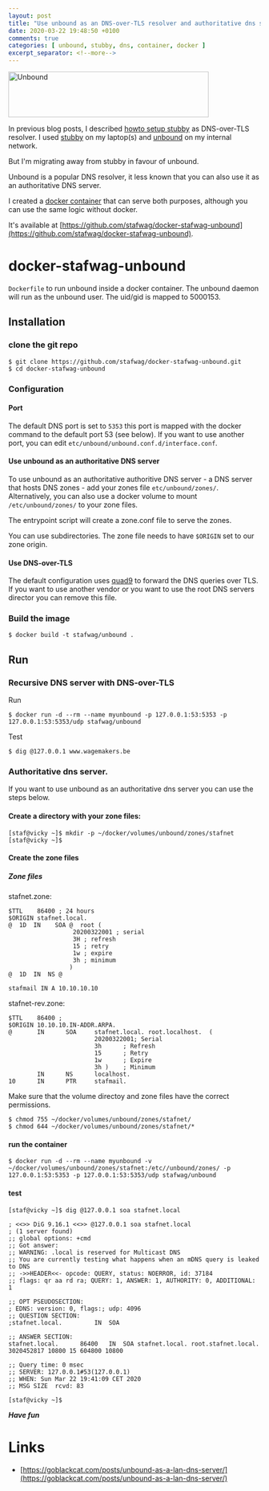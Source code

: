 ```yaml
---
layout: post
title: "Use unbound as an DNS-over-TLS resolver and authoritative dns server"
date: 2020-03-22 19:48:50 +0100
comments: true
categories: [ unbound, stubby, dns, container, docker ] 
excerpt_separator: <!--more-->
---
```


<a href="{{ '/images/unbound/Unbound_FC_Shaded_cropped.svg' | remove_first:'/' | absolute_url }}"><img src="{{ '/images/unbound/Unbound_FC_Shaded_cropped.svg' | remove_first:'/' | absolute_url }}" class="right" width="400" height="91" alt="Unbound" /> </a>

In previous blog posts, I described [howto setup stubby](https://stafwag.github.io/blog/blog/2018/09/09/dns-privacy-with-stubby-part1-gnulinux/) as DNS-over-TLS resolver. I used [stubby](https://dnsprivacy.org/wiki/display/DP/DNS+Privacy+Daemon+-+Stubby) on my laptop(s) and [unbound](https://nlnetlabs.nl/projects/unbound/about/) on my internal network.

But I'm migrating away from stubby in favour of unbound.

Unbound is a popular DNS resolver, it less known that you can also use it as an authoritative DNS server.

I created a [docker container](https://en.wikipedia.org/wiki/Docker_(software)) that can serve both purposes, although you can use the same logic without docker.

It's available at [https://github.com/stafwag/docker-stafwag-unbound](https://github.com/stafwag/docker-stafwag-unbound).
<!--more-->
# docker-stafwag-unbound

```Dockerfile``` to run unbound inside a docker container.
The unbound daemon will run as the unbound user. The uid/gid is mapped to
5000153.

## Installation

### clone the git repo

```
$ git clone https://github.com/stafwag/docker-stafwag-unbound.git
$ cd docker-stafwag-unbound
```

### Configuration

#### Port

The default DNS port is set to ```5353``` this port is mapped with the docker command to the default port 53 (see below).
If you want to use another port, you can edit ```etc/unbound/unbound.conf.d/interface.conf```.

#### Use unbound as an authoritative DNS server 

To use unbound as an authoritative authoritive DNS server - a DNS server that hosts DNS zones - add your zones file ```etc/unbound/zones/```.
Alternatively, you can also use a docker volume to mount ```/etc/unbound/zones/``` to your zone files.

The entrypoint script will create a zone.conf file to serve the zones.

You can use subdirectories. The zone file needs to have ```$ORIGIN``` set to our zone origin.

#### Use DNS-over-TLS

The default configuration uses [quad9](https://www.quad9.net/) to forward the DNS queries over TLS. 
If you want to use another vendor or you want to use the root DNS servers director you can remove this file.

### Build the image

```
$ docker build -t stafwag/unbound . 
```

## Run

### Recursive DNS server with DNS-over-TLS

Run

```
$ docker run -d --rm --name myunbound -p 127.0.0.1:53:5353 -p 127.0.0.1:53:5353/udp stafwag/unbound
```

Test

```
$ dig @127.0.0.1 www.wagemakers.be
```

### Authoritative dns server.

If you want to use unbound as an authoritative dns server you can use the steps below.

#### Create a directory with your zone files:

```
[staf@vicky ~]$ mkdir -p ~/docker/volumes/unbound/zones/stafnet
[staf@vicky ~]$ 
```

#### Create the zone files

##### Zone files

stafnet.zone:

```
$TTL	86400 ; 24 hours
$ORIGIN stafnet.local.
@  1D  IN	 SOA @	root (
			      20200322001 ; serial
			      3H ; refresh
			      15 ; retry
			      1w ; expire
			      3h ; minimum
			     )
@  1D  IN  NS @ 

stafmail IN A 10.10.10.10
```

stafnet-rev.zone:

```
$TTL    86400 ;
$ORIGIN 10.10.10.IN-ADDR.ARPA.
@       IN      SOA     stafnet.local. root.localhost.  (
                        20200322001; Serial
                        3h      ; Refresh
                        15      ; Retry
                        1w      ; Expire
                        3h )    ; Minimum
        IN      NS      localhost.
10      IN      PTR     stafmail.
```

Make sure that the volume directoy and zone files have the correct permissions.

```
$ chmod 755 ~/docker/volumes/unbound/zones/stafnet/
$ chmod 644 ~/docker/volumes/unbound/zones/stafnet/*
```

#### run the container

```
$ docker run -d --rm --name myunbound -v ~/docker/volumes/unbound/zones/stafnet:/etc//unbound/zones/ -p 127.0.0.1:53:5353 -p 127.0.0.1:53:5353/udp stafwag/unbound
```

#### test

```
[staf@vicky ~]$ dig @127.0.0.1 soa stafnet.local

; <<>> DiG 9.16.1 <<>> @127.0.0.1 soa stafnet.local
; (1 server found)
;; global options: +cmd
;; Got answer:
;; WARNING: .local is reserved for Multicast DNS
;; You are currently testing what happens when an mDNS query is leaked to DNS
;; ->>HEADER<<- opcode: QUERY, status: NOERROR, id: 37184
;; flags: qr aa rd ra; QUERY: 1, ANSWER: 1, AUTHORITY: 0, ADDITIONAL: 1

;; OPT PSEUDOSECTION:
; EDNS: version: 0, flags:; udp: 4096
;; QUESTION SECTION:
;stafnet.local.			IN	SOA

;; ANSWER SECTION:
stafnet.local.		86400	IN	SOA	stafnet.local. root.stafnet.local. 3020452817 10800 15 604800 10800

;; Query time: 0 msec
;; SERVER: 127.0.0.1#53(127.0.0.1)
;; WHEN: Sun Mar 22 19:41:09 CET 2020
;; MSG SIZE  rcvd: 83

[staf@vicky ~]$ 
```

***Have fun***

# Links

* [https://goblackcat.com/posts/unbound-as-a-lan-dns-server/](https://goblackcat.com/posts/unbound-as-a-lan-dns-server/)
